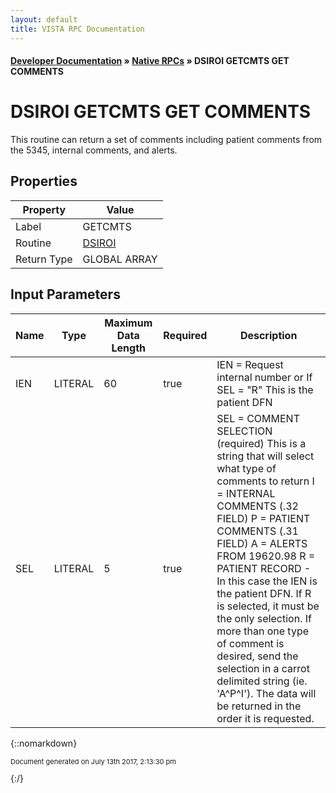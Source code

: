 ```yaml
---
layout: default
title: VISTA RPC Documentation
---
```


#### [Developer Documentation](../index) &#187; [Native RPCs](TableOfContents) &#187; DSIROI GETCMTS GET COMMENTS<br/>
# DSIROI GETCMTS GET COMMENTS

This routine can return a set of comments including patient comments from the 5345, internal comments, and alerts. 

## Properties

Property | Value
--- | ---
Label | GETCMTS
Routine | [DSIROI](http://code.osehra.org/dox/Routine_DSIROI_source.html)
Return Type | GLOBAL ARRAY


## Input Parameters

Name | Type | Maximum Data Length | Required | Description
--- | --- | --- | --- | ---
IEN | LITERAL | 60 | true | IEN &#x3D; Request internal number      or       If SEL &#x3D; &quot;R&quot; This is the patient DFN
SEL | LITERAL | 5 | true |  SEL &#x3D; COMMENT SELECTION (required)     This is a string that will select what type of comments to return        I &#x3D; INTERNAL COMMENTS (.32 FIELD)       P &#x3D; PATIENT COMMENTS (.31 FIELD)       A &#x3D; ALERTS FROM 19620.98       R &#x3D; PATIENT RECORD - In this case the IEN is the patient DFN.           If R is selected, it must be the only selection.      If more than one type of comment is desired, send the selection in a     carrot delimited string (ie. &#x27;A^P^I&#x27;). The data will be returned in     the order it is requested.



{::nomarkdown} <br/><p style="font-size: 11px">Document generated on July 13th 2017, 2:13:30 pm</p>{:/}